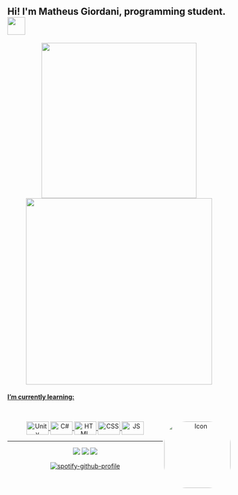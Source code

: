 ## Hi! I'm Matheus Giordani, programming student. <img src="https://media.giphy.com/media/VgCDAzcKvsR6OM0uWg/giphy.gif" width="40"> 

  <p align = "center">
  <a href="https://github.com/MatheusGiordaniii">
  <img src="https://github-readme-stats.vercel.app/api?username=MatheusGiordaniii&show_icons=true&theme=dracula&include_all_commits=true&count_private=true" width = 350/>
  <img src="https://github-readme-stats.vercel.app/api/top-langs/?username=MatheusGiordaniii&layout=compact&langs_count=7&theme=dracula" width = 420 /> 
  </p>
  
#### I’m currently learning:

  ##
  
<div align="center"><br>
  <img align="center" alt="Unity" height="30" width="50" src="https://cdn.jsdelivr.net/gh/devicons/devicon/icons/unity/unity-original.svg">
  <img align="center" alt="C#" height="30" width="50" src="https://cdn.jsdelivr.net/gh/devicons/devicon/icons/csharp/csharp-original.svg"> 
  <img align="center" alt="HTML" height="30" width="50" src="https://cdn.jsdelivr.net/gh/devicons/devicon/icons/html5/html5-original.svg">
  <img align="center" alt="CSS" height="30" width="50" src="https://cdn.jsdelivr.net/gh/devicons/devicon/icons/css3/css3-original.svg">
  <img align="center" alt="JS" height="30" width="50" src="https://cdn.jsdelivr.net/gh/devicons/devicon/icons/javascript/javascript-original.svg">
  <img align="right" alt="Icon" height="150" width="150" style="border-radius:50px;" src="https://github.com/Rishit-dagli/Rishit-dagli/blob/master/images/octocat-anime.gif">
</div>

---
 
<div align="center"> 
  <a href = "mailto:matheusgiordaniii@gmail.com"><img src="https://img.shields.io/badge/-Gmail-%23333?style=for-the-badge&logo=gmail&logoColor=white" target="_blank"></a>
  <a href="https://www.linkedin.com/in/matheus-giordani-a8914a244/" target="_blank"><img src="https://img.shields.io/badge/-LinkedIn-%230077B5?style=for-the-badge&logo=linkedin&logoColor=white" target="_blank"></a>
  <a href="https://open.spotify.com/user/21jmiee5vnujkw27gnpgjxayy?si=17387748cdb94faf" target="_blank"><img src="https://img.shields.io/badge/Spotify-1ED760?&style=for-the-badge&logo=spotify&logoColor=white"></a>
  
<!--  <a href = ""><img src="https://img.shields.io/badge/website-000000?style=for-the-badge&logo=About.me&logoColor=white"></a> 
      <a href = ""><img src="https://img.shields.io/badge/bio.link-000000%7D?style=for-the-badge&logo=biolink&logoColor=white" target="_blank"></a> -->
  
  [![spotify-github-profile](https://spotify-github-profile.vercel.app/api/view?uid=21jmiee5vnujkw27gnpgjxayy&cover_image=true&theme=novatorem&bar_color=53b14f&bar_color_cover=false)](https://open.spotify.com/playlist/6QxByVmX2wrK9Jr3y3jEuc?si=f654e149adde459b)
  
</div>
  
  
  
